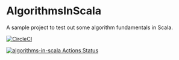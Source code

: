 # AlgorithmsInScala
A sample project to test out some algorithm fundamentals in Scala.


[![CircleCI](https://circleci.com/gh/abhinav812/algorithms-in-scala.svg?style=svg)](https://circleci.com/gh/abhinav812/algorithms-in-scala)

[![algorithms-in-scala Actions Status](https://github.com/abhinav812/algorithms-in-scala/workflows/algorithms-in-scala/badge.svg)](https://github.com/abhinav812/algorithms-in-scala/actions)